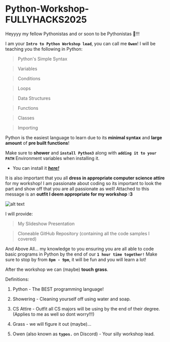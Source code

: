 # Python-Workshop-FULLYHACKS2025

Heyyyy my fellow Pythonistas and or soon to be Pythonistas 💖!!!

I am your **`Intro to Python Workshop lead`**, you can call me **`Owen`**!
I will be teaching you the following in Python:

> Python's Simple Syntax

> Variables

> Conditions

> Loops

> Data Structures

> Functions

> Classes

> Importing

Python is the easiest language to learn due to its **minimal syntax** and **large amount** of **pre built functions**!

Make sure to **shower** and **`install Python3`** along with **`adding it to your PATH`** Environment variables when installing it.
* You can install it [***__here!__***](https://www.python.org/downloads)

It is also important that you all **dress in appropriate computer science attire** for my workshop! I am passionate about coding so its important to look the part and show off that you are all passionate as well! Attached to this message is an **outfit I deem appropriate for my workshop :3**

![alt text](../assets/CS-Attire.jpg)

I will provide:
> My Slideshow Presentation

> Cloneable GitHub Repository (containing all the code samples I covered)

And Above All... my knowledge to you ensuring you are all able to code basic programs in Python by the end of our **`1 hour time together!`** Make sure to stop by from **`8pm - 9pm`**, it will be fun and you will learn a lot!

After the workshop we can (maybe) **touch grass**.

Definitions:

1. Python - The BEST programming language!

2. Showering - Cleaning yourself off using water and soap.

3. CS Attire - Outfit all CS majors will be using by the end of their degree. (Applies to me as well so dont worry!!!)

4. Grass - we will figure it out (maybe)...

5. Owen (also known as **`typos.`** on Discord) - Your silly workshop lead.
